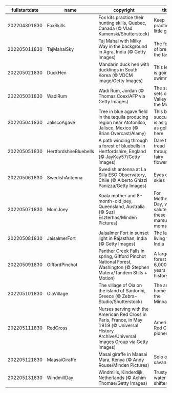 |fullstartdate|name|copyright|title|image|
|--|--|--|--|--|
202204301830|FoxSkills|Fox kits practice their hunting skills, Quebec, Canada (© Vlad Kamenski/Shutterstock)|Keep practicing, little guy|![](/en-IN/2022/05/202204301830FoxSkills.jpg)|
202205011830|TajMahalSky|Taj Mahal with Milky Way in the background in Agra, India (© Getty Images)|The festival of breaking the fast|![](/en-IN/2022/05/202205011830TajMahalSky.jpg)|
202205021830|DuckHen|Mandarin duck hen with ducklings in South Korea (© VDCM image/Getty Images)|This lesson is going swimmingly|![](/en-IN/2022/05/202205021830DuckHen.jpg)|
202205031830|WadiRum|Wadi Rum, Jordan (© Thomas Coex/AFP via Getty Images)|The sun sets on the Valley of the Moon|![](/en-IN/2022/05/202205031830WadiRum.jpg)|
202205041830|JaliscoAgave|Tree in blue agave field in the tequila producing region near Atotonilco, Jalisco, Mexico (© Brian Overcast/Alamy)|This blue succulent is as good as gold here|![](/en-IN/2022/05/202205041830JaliscoAgave.jpg)|
202205051830|HertfordshireBluebells|A path winding through a forest of bluebells in Hertfordshire, England (© JayKay57/Getty Images)|Dare to tread through the fairy flower?|![](/en-IN/2022/05/202205051830HertfordshireBluebells.jpg)|
202205061830|SwedishAntenna|Swedish antenna at La Silla ESO Observatory, Chile (© Alberto Ghizzi Panizza/Getty Images)|Eyes on the skies|![](/en-IN/2022/05/202205061830SwedishAntenna.jpg)|
202205071830|MomJoey|Koala mother and 8-month-old joey, Queensland, Australia (© Suzi Eszterhas/Minden Pictures)|For Mother’s Day, we salute these marsupial moms|![](/en-IN/2022/05/202205071830MomJoey.jpg)|
202205081830|JaisalmerFort|Jaisalmer Fort in sunset light in Rajasthan, India (© Getty Images)|The last living fort in India|![](/en-IN/2022/05/202205081830JaisalmerFort.jpg)|
202205091830|GiffordPinchot|Panther Creek Falls in spring, Gifford Pinchot National Forest, Washington (© Stephen Matera/Tandem Stills + Motion)|A large forest with 6,000 of years of history|![](/en-IN/2022/05/202205091830GiffordPinchot.jpg)|
202205101830|OiaVillage|The village of Oia on the island of Santorini, Greece (© Zebra-Studio/Shutterstock)|The ancient home of the Minoans|![](/en-IN/2022/05/202205101830OiaVillage.jpg)|
202205111830|RedCross|Nurses serving with the American Red Cross in Paris, France, in May 1919 (© Universal History Archive/Universal Images Group via Getty Images)|American Red Cross pioneers|![](/en-IN/2022/05/202205111830RedCross.jpg)|
202205121830|MaasaiGiraffe|Masai giraffe in Maasai Mara, Kenya (© Andy Rouse/Minden Pictures)|Solo on the savannah|![](/en-IN/2022/05/202205121830MaasaiGiraffe.jpg)|
202205131830|WindmillDay|Windmills, Kinderdijk, Netherlands (© Achim Thomae/Getty Images)|Trusty water-shifters|![](/en-IN/2022/05/202205131830WindmillDay.jpg)|
